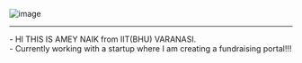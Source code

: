 ![image](https://user-images.githubusercontent.com/104484643/205966326-ff82ba72-2732-4fdd-81fb-a06596b8ece4.png)
<hr>
-  HI THIS IS AMEY NAIK from IIT(BHU) VARANASI.<br>
-  Currently working with a startup where I am creating a fundraising portal!!!
